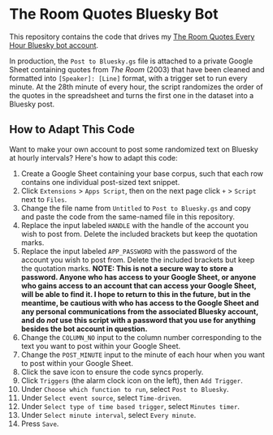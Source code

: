 # The Room Quotes Bluesky Bot

This repository contains the code that drives my [The Room Quotes Every Hour Bluesky bot account](https://bsky.app/profile/theroombot.bsky.social).

In production, the `Post to Bluesky.gs` file is attached to a private Google Sheet containing quotes from _The Room_ (2003) that have been cleaned and formatted into `[Speaker]: [Line]` format, with a trigger set to run every minute. At the 28th minute of every hour, the script randomizes the order of the quotes in the spreadsheet and turns the first one in the dataset into a Bluesky post.

## How to Adapt This Code

Want to make your own account to post some randomized text on Bluesky at hourly intervals? Here's how to adapt this code:

  1. Create a Google Sheet containing your base corpus, such that each row contains one individual post-sized text snippet.
  2. Click `Extensions` > `Apps Script`, then on the next page click `+` > `Script` next to `Files`.
  3. Change the file name from `Untitled` to `Post to Bluesky.gs` and copy and paste the code from the same-named file in this repository.
  4. Replace the input labeled `HANDLE` with the handle of the account you wish to post from. Delete the included brackets but keep the quotation marks.
  5. Replace the input labeled `APP_PASSWORD` with the password of the account you wish to post from. Delete the included brackets but keep the quotation marks. **NOTE: This is not a secure way to store a password. Anyone who has access to your Google Sheet, or anyone who gains access to an account that can access your Google Sheet, will be able to find it. I hope to return to this in the future, but in the meantime, be cautious with who has access to the Google Sheet and any personal communications from the associated Bluesky account, and do _not_ use this script with a password that you use for anything besides the bot account in question.**
  6. Change the `COLUMN_NO` input to the column number corresponding to the text you want to post within your Google Sheet.
  7. Change the `POST_MINUTE` input to the minute of each hour when you want to post within your Google Sheet.
  8. Click the save icon to ensure the code syncs properly.
  9. Click `Triggers` (the alarm clock icon on the left), then `Add Trigger`.
  10. Under `Choose which function to run`, select `Post to Bluesky`.
  11. Under `Select event source`, select `Time-driven`.
  12. Under `Select type of time based trigger`, select `Minutes timer`.
  13. Under `Select minute interval`, select `Every minute`.
  14. Press `Save`.
